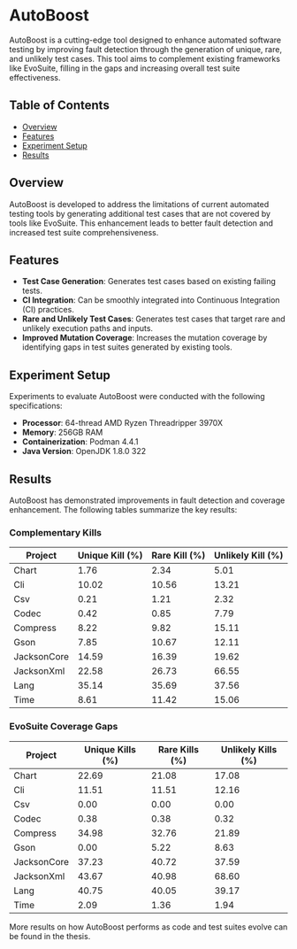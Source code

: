 
# AutoBoost

AutoBoost is a cutting-edge tool designed to enhance automated software testing by improving fault detection through the generation of unique, rare, and unlikely test cases. This tool aims to complement existing frameworks like EvoSuite, filling in the gaps and increasing overall test suite effectiveness.

## Table of Contents

- [Overview](#overview)
- [Features](#features)
- [Experiment Setup](#experiment-setup)
- [Results](#results)

## Overview

AutoBoost is developed to address the limitations of current automated testing tools by generating additional test cases that are not covered by tools like EvoSuite. This enhancement leads to better fault detection and increased test suite comprehensiveness.

## Features

- **Test Case Generation**: Generates test cases based on existing failing tests.
- **CI Integration**: Can be smoothly integrated into Continuous Integration (CI) practices.
- **Rare and Unlikely Test Cases**: Generates test cases that target rare and unlikely execution paths and inputs.
- **Improved Mutation Coverage**: Increases the mutation coverage by identifying gaps in test suites generated by existing tools.

## Experiment Setup

Experiments to evaluate AutoBoost were conducted with the following specifications:

- **Processor**: 64-thread AMD Ryzen Threadripper 3970X
- **Memory**: 256GB RAM
- **Containerization**: Podman 4.4.1
- **Java Version**: OpenJDK 1.8.0 322

## Results

AutoBoost has demonstrated improvements in fault detection and coverage enhancement. The following tables summarize the key results:

### Complementary Kills

| Project    | Unique Kill (%) | Rare Kill (%) | Unlikely Kill (%) |
|------------|------------------|---------------|--------------------|
| Chart      | 1.76             | 2.34          | 5.01               |
| Cli        | 10.02            | 10.56         | 13.21              |
| Csv        | 0.21             | 1.21          | 2.32               |
| Codec      | 0.42             | 0.85          | 7.79               |
| Compress   | 8.22             | 9.82          | 15.11              |
| Gson       | 7.85             | 10.67         | 12.11              |
| JacksonCore| 14.59            | 16.39         | 19.62              |
| JacksonXml | 22.58            | 26.73         | 66.55              |
| Lang       | 35.14            | 35.69         | 37.56              |
| Time       | 8.61             | 11.42         | 15.06              |

### EvoSuite Coverage Gaps

| Project    | Unique Kills (%) | Rare Kills (%) | Unlikely Kills (%) |
|------------|------------------|----------------|---------------------|
| Chart      | 22.69            | 21.08          | 17.08               |
| Cli        | 11.51            | 11.51          | 12.16               |
| Csv        | 0.00             | 0.00           | 0.00                |
| Codec      | 0.38             | 0.38           | 0.32                |
| Compress   | 34.98            | 32.76          | 21.89               |
| Gson       | 0.00             | 5.22           | 8.63                |
| JacksonCore| 37.23            | 40.72          | 37.59               |
| JacksonXml | 43.67            | 40.98          | 68.60               |
| Lang       | 40.75            | 40.05          | 39.17               |
| Time       | 2.09             | 1.36           | 1.94                |


More results on how AutoBoost performs as code and test suites evolve can be found in the thesis.
